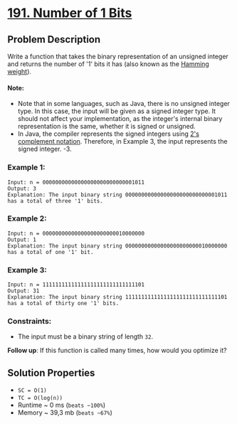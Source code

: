 # [191. Number of 1 Bits](https://leetcode.com/problems/number-of-1-bits/description)

## Problem Description

Write a function that takes the binary representation of an unsigned integer and returns the number of '1' bits it has (also known as the <a href="http://en.wikipedia.org/wiki/Hamming_weight" target="_blank">Hamming weight</a>).

#### Note:

* Note that in some languages, such as Java, there is no unsigned integer type. In this case, the input will be given as a signed integer type. It should not affect your implementation, as the integer's internal binary representation is the same, whether it is signed or unsigned.
* In Java, the compiler represents the signed integers using <a href="https://en.wikipedia.org/wiki/Two%27s_complement" target="_blank">2's complement notation</a>. Therefore, in Example 3, the input represents the signed integer. -3.


### Example 1:
```
Input: n = 00000000000000000000000000001011
Output: 3
Explanation: The input binary string 00000000000000000000000000001011 has a total of three '1' bits.
```
### Example 2:
```
Input: n = 00000000000000000000000010000000
Output: 1
Explanation: The input binary string 00000000000000000000000010000000 has a total of one '1' bit.
```
### Example 3:
```
Input: n = 11111111111111111111111111111101
Output: 31
Explanation: The input binary string 11111111111111111111111111111101 has a total of thirty one '1' bits.
```

### Constraints:

* The input must be a binary string of length `32`.


**Follow up**: If this function is called many times, how would you optimize it?


## Solution Properties
* `SC = O(1)`
* `TC = O(log(n))`
* Runtime ~ 0 ms (`beats ~100%`)
* Memory ~ 39,3 mb (`beats ~67%`)
